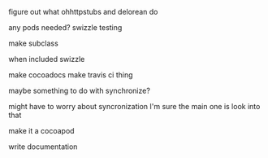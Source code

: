 figure out what ohhttpstubs and delorean do




any pods needed?
 swizzle
 testing

make subclass

when included swizzle


make cocoadocs
make travis ci thing



maybe something to do with synchronize?

might have to worry about syncronization
 I'm sure the main one is
look into that

make it a cocoapod

write documentation
